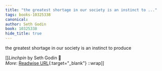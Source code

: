 ```yaml
---
title: "the greatest shortage in our society is an instinct to ..."
tags: books-10325338
canonical: 
author: Seth Godin
book: 10325338
hide_title: true
---
```


the greatest shortage in our society is an instinct to produce


[[<cite>_Linchpin_</cite> by Seth Godin 📕<br>
_More_: [Readwise URL](https://readwise.io/open/210672364){:target="_blank"}
::wrap]]